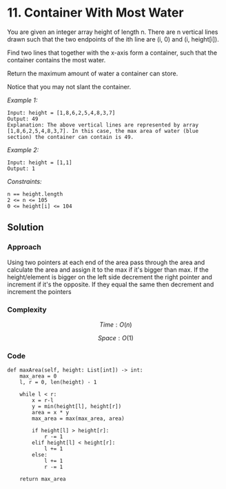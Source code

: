 # 11. Container With Most Water
You are given an integer array height of length n. There are n vertical lines drawn such that the two endpoints of the ith line are (i, 0) and (i, height[i]).

Find two lines that together with the x-axis form a container, such that the container contains the most water.

Return the maximum amount of water a container can store.

Notice that you may not slant the container.

*Example 1:*

```
Input: height = [1,8,6,2,5,4,8,3,7]
Output: 49
Explanation: The above vertical lines are represented by array [1,8,6,2,5,4,8,3,7]. In this case, the max area of water (blue section) the container can contain is 49.
```

*Example 2:*

```
Input: height = [1,1]
Output: 1
```

*Constraints:*

```
n == height.length
2 <= n <= 105
0 <= height[i] <= 104
```

## Solution

### Approach
Using two pointers at each end of the area pass through the area and calculate the area and assign it to the max if it's bigger than max. If the height/element is bigger on the left side decrement the right pointer and increment if it's the opposite. If they equal the same then decrement and increment the pointers

### Complexity
$$Time: O(n)$$

$$Space: O(1)$$

### Code
```
def maxArea(self, height: List[int]) -> int:
    max_area = 0
    l, r = 0, len(height) - 1

    while l < r:
        x = r-l
        y = min(height[l], height[r])
        area = x * y
        max_area = max(max_area, area)
        
        if height[l] > height[r]:
            r -= 1
        elif height[l] < height[r]: 
            l += 1
        else:
            l += 1
            r -= 1

    return max_area
```